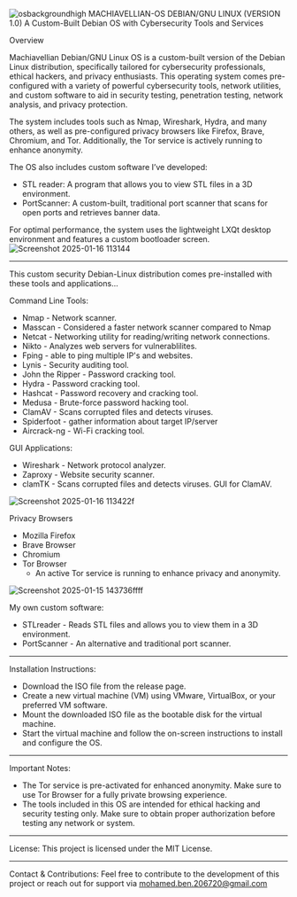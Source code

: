 ![osbackgroundhigh](https://github.com/user-attachments/assets/4cbaa132-1bb7-46c9-9798-da53875af18e)
MACHIAVELLIAN-OS DEBIAN/GNU LINUX
(VERSION 1.0)
A Custom-Built Debian OS with Cybersecurity Tools and Services

Overview

Machiavellian Debian/GNU Linux OS is a custom-built version of the Debian Linux distribution, specifically tailored for cybersecurity professionals, ethical hackers, and privacy enthusiasts. This operating system comes pre-configured with a variety of powerful cybersecurity tools, network utilities, and custom software to aid in security testing, penetration testing, network analysis, and privacy protection.

The system includes tools such as Nmap, Wireshark, Hydra, and many others, as well as pre-configured privacy browsers like Firefox, Brave, Chromium, and Tor. Additionally, the Tor service is actively running to enhance anonymity.

The OS also includes custom software I’ve developed:
- STL reader: A program that allows you to view STL files in a 3D environment.
- PortScanner: A custom-built, traditional port scanner that scans for open ports and retrieves banner data.

For optimal performance, the system uses the lightweight LXQt desktop environment and features a custom bootloader screen.
![Screenshot 2025-01-16 113144](https://github.com/user-attachments/assets/e60e5f5e-c890-439d-a7d8-a4d69ef5d610)

____________________________________________________________________________
This custom security Debian-Linux distribution comes pre-installed with these tools and applications...

Command Line Tools:
- Nmap - Network scanner.
- Masscan - Considered a faster network scanner compared to Nmap
- Netcat - Networking utility for reading/writing network connections.
- Nikto - Analyzes web servers for vulnerablilites.
- Fping - able to ping multiple IP's and websites.
- Lynis - Security auditing tool.
- John the Ripper - Password cracking tool.
- Hydra - Password cracking tool.
- Hashcat - Password recovery and cracking tool.
- Medusa - Brute-force password hacking tool.
- ClamAV - Scans corrupted files and detects viruses.
- Spiderfoot - gather information about target IP/server
- Aircrack-ng - Wi-Fi cracking tool.

GUI Applications:
- Wireshark - Network protocol analyzer.
- Zaproxy - Website security scanner.
- clamTK - Scans corrupted files and detects viruses. GUI for ClamAV.

![Screenshot 2025-01-16 113422f](https://github.com/user-attachments/assets/f608fe54-db91-4c40-998c-8dd8cddd897e)

Privacy Browsers
- Mozilla Firefox
- Brave Browser
- Chromium
- Tor Browser
	- An active Tor service is running to enhance privacy and anonymity.
 
![Screenshot 2025-01-15 143736ffff](https://github.com/user-attachments/assets/09368c2e-31a9-40a9-8561-bfcd7b41dfd0)

My own custom software:
- STLreader - Reads STL files and allows you to view them in a 3D environment.
- PortScanner - An alternative and traditional port scanner.
____________________________________________________________________________

Installation Instructions:
- Download the ISO file from the release page.
- Create a new virtual machine (VM) using VMware, VirtualBox, or your preferred VM software.
- Mount the downloaded ISO file as the bootable disk for the virtual machine.
- Start the virtual machine and follow the on-screen instructions to install and configure the OS.
____________________________________________________________________________
Important Notes:
- The Tor service is pre-activated for enhanced anonymity. Make sure to use Tor Browser for a fully private browsing experience.
- The tools included in this OS are intended for ethical hacking and security testing only. Make sure to obtain proper authorization before testing any network or system.
____________________________________________________________________________
License:
This project is licensed under the MIT License.
____________________________________________________________________________
Contact & Contributions:
Feel free to contribute to the development of this project or reach out for support via mohamed.ben.206720@gmail.com
